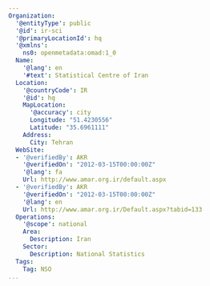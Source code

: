 ```yaml
---
Organization:
  '@entityType': public
  '@id': ir-sci
  '@primaryLocationId': hq
  '@xmlns':
    ns0: openmetadata:omad:1_0
  Name:
    '@lang': en
    '#text': Statistical Centre of Iran
  Location:
    '@countryCode': IR
    '@id': hq
    MapLocation:
      '@accuracy': city
      Longitude: "51.4230556"
      Latitude: "35.6961111"
    Address:
      City: Tehran
  WebSite:
  - '@verifiedBy': AKR
    '@verifiedOn': "2012-03-15T00:00:00Z"
    '@lang': fa
    Url: http://www.amar.org.ir/default.aspx
  - '@verifiedBy': AKR
    '@verifiedOn': "2012-03-15T00:00:00Z"
    '@lang': en
    Url: http://www.amar.org.ir/Default.aspx?tabid=133
  Operations:
    '@scope': national
    Area:
      Description: Iran
    Sector:
      Description: National Statistics
  Tags:
    Tag: NSO
...
```

